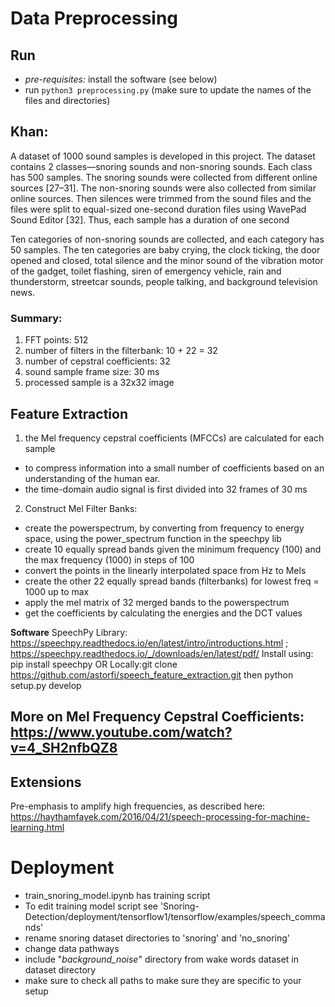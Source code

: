# Data Preprocessing 

## Run 
 - *pre-requisites:* install the software (see below)
 - run `python3 preprocessing.py` (make sure to update the names of the files and directories)

## Khan: 
A dataset of 1000 sound samples is developed in this project. The dataset contains 2 classes—snoring
sounds and non-snoring sounds. Each class has 500 samples. The snoring sounds were collected from
different online sources [27–31]. The non-snoring sounds were also collected from similar online sources.
Then silences were trimmed from the sound files and the files were split to equal-sized one-second
duration files using WavePad Sound Editor [32]. Thus, each sample has a duration of one second

Ten categories of non-snoring sounds are collected, and each category has
50 samples. The ten categories are baby crying, the clock ticking, the door opened and closed, total
silence and the minor sound of the vibration motor of the gadget, toilet flashing, siren of emergency
vehicle, rain and thunderstorm, streetcar sounds, people talking, and background television news.

### Summary: 
1. FFT points: 512
2. number of filters in the filterbank: 10 + 22 = 32
3. number of cepstral coefficients: 32
4. sound sample frame size: 30 ms 
5. processed sample is a 32x32 image 


## Feature Extraction
1. the Mel frequency cepstral coefficients (MFCCs) are calculated for each sample
 - to compress information into a small number of coefficients based on an understanding of the human
ear.
 - the time-domain audio signal is first divided into 32 frames of 30 ms

2. Construct Mel Filter Banks: 
 - create the powerspectrum, by converting from frequency to energy space, using the power_spectrum function in the speechpy lib
 - create 10 equally spread bands given the minimum frequency (100) and the max frequency (1000) in steps of 100
 - convert the points in the linearly interpolated space from Hz to Mels 
 - create the other 22 equally spread bands (filterbanks) for lowest freq = 1000 up to max 
 - apply the mel matrix of 32 merged bands to the powerspectrum 
 - get the coefficients by calculating the energies and the DCT values


**Software**
 SpeechPy Library: https://speechpy.readthedocs.io/en/latest/intro/introductions.html ; https://speechpy.readthedocs.io/_/downloads/en/latest/pdf/
 Install using: pip install speechpy 
 OR 
 Locally:git clone https://github.com/astorfi/speech_feature_extraction.git then python setup.py develop

## More on Mel Frequency Cepstral Coefficients: https://www.youtube.com/watch?v=4_SH2nfbQZ8
 

 ## Extensions 
 Pre-emphasis to amplify high frequencies, as described here: https://haythamfayek.com/2016/04/21/speech-processing-for-machine-learning.html

# Deployment
- train_snoring_model.ipynb has training script 
- To edit training model script see 'Snoring-Detection/deployment/tensorflow1/tensorflow/examples/speech_commands'
- rename snoring dataset directories to 'snoring' and 'no_snoring' 
- change data pathways 
- include "_background_noise_" directory from wake words dataset in dataset directory 
- make sure to check all paths to make sure they are specific to your setup 
